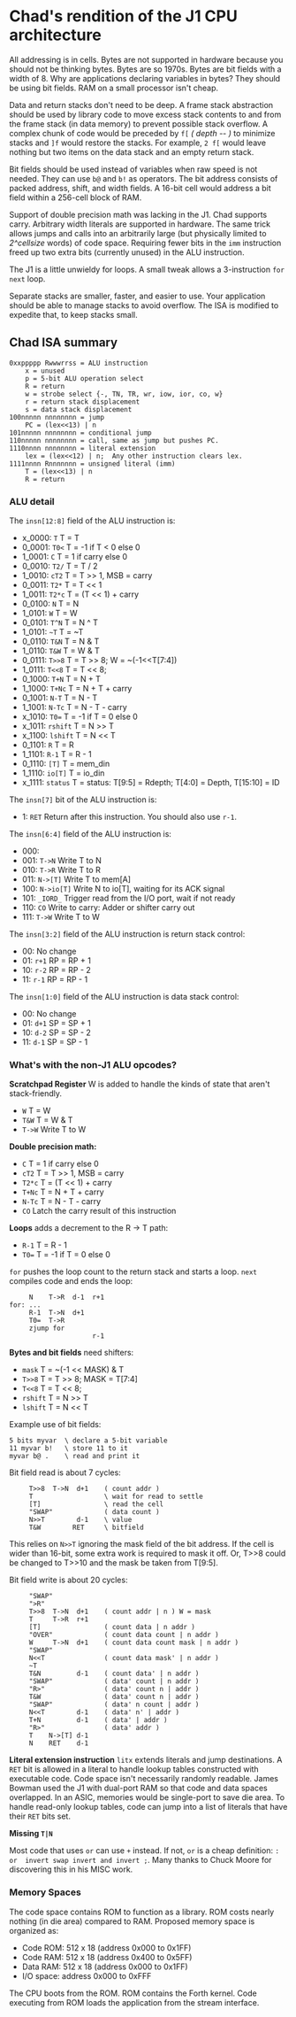 # Chad's rendition of the J1 CPU architecture

All addressing is in cells. Bytes are not supported in hardware because you
should not be thinking bytes. Bytes are so 1970s.
Bytes are bit fields with a width of 8.
Why are applications declaring variables in bytes?
They should be using bit fields. RAM on a small processor isn't cheap.

Data and return stacks don't need to be deep. A frame stack abstraction should
be used by library code to move excess stack contents to and from the frame
stack (in data memory) to prevent possible stack overflow.
A complex chunk of code would be preceded by `f[` *( depth -- )* to minimize
stacks and `]f` would restore the stacks.
For example, `2 f[` would leave nothing but two items on the data stack and
an empty return stack.

Bit fields should be used instead of variables when raw speed is not needed.
They can use `b@` and `b!` as operators.
The bit address consists of packed address, shift, and width fields.
A 16-bit cell would address a bit field within a 256-cell block of RAM.

Support of double precision math was lacking in the J1. Chad supports carry.
Arbitrary width literals are supported in hardware.
The same trick allows jumps and calls into an arbitrarily large
(but physically limited to *2^cellsize* words) of code space.
Requiring fewer bits in the `imm` instruction freed up two extra bits
(currently unused) in the ALU instruction.

The J1 is a little unwieldy for loops.
A small tweak allows a 3-instruction `for` `next` loop.

Separate stacks are smaller, faster, and easier to use.
Your application should be able to manage stacks to avoid overflow.
The ISA is modified to expedite that, to keep stacks small.

## Chad ISA summary

```
0xxppppp Rwwwrrss = ALU instruction
    x = unused
    p = 5-bit ALU operation select
    R = return
    w = strobe select {-, TN, TR, wr, iow, ior, co, w}
    r = return stack displacement
    s = data stack displacement
100nnnnn nnnnnnnn = jump
    PC = (lex<<13) | n
101nnnnn nnnnnnnn = conditional jump
110nnnnn nnnnnnnn = call, same as jump but pushes PC.
1110nnnn nnnnnnnn = literal extension
    lex = (lex<<12) | n;  Any other instruction clears lex.
1111nnnn Rnnnnnnn = unsigned literal (imm)
    T = (lex<<13) | n
    R = return
```

### ALU detail

The `insn[12:8]` field of the ALU instruction is:

- x_0000: `T` T = T
- 0_0001: `T0<` T = -1 if T < 0 else 0
- 1_0001: `C` T = 1 if carry else 0
- 0_0010: `T2/` T = T / 2
- 1_0010: `cT2` T = T >> 1, MSB = carry
- 0_0011: `T2*` T = T << 1
- 1_0011: `T2*c` T = (T << 1) + carry
- 0_0100: `N` T = N
- 1_0101: `W` T = W
- 0_0101: `T^N` T = N ^ T
- 1_0101: `~T` T = ~T
- 0_0110: `T&N` T = N & T
- 1_0110: `T&W` T = W & T
- 0_0111: `T>>8` T = T >> 8; W = ~(-1<<T\[7:4])
- 1_0111: `T<<8` T = T << 8;
- 0_1000: `T+N` T = N + T
- 1_1000: `T+Nc` T = N + T + carry
- 0_1001: `N-T` T = N - T
- 1_1001: `N-Tc` T = N - T - carry
- x_1010: `T0=` T = -1 if T = 0 else 0
- x_1011: `rshift` T = N >> T
- x_1100: `lshift` T = N << T
- 0_1101: `R` T = R
- 1_1101: `R-1` T = R - 1
- 0_1110: `[T]` T = mem_din
- 1_1110: `io[T]` T = io_din
- x_1111: `status` T = status: T\[9:5] = Rdepth; T\[4:0] = Depth, T\[15:10] = ID

The `insn[7]` bit of the ALU instruction is:

- 1: `RET` Return after this instruction. You should also use `r-1`.

The `insn[6:4]` field of the ALU instruction is:

- 000:
- 001: `T->N` Write T to N
- 010: `T->R` Write T to R
- 011: `N->[T]` Write T to mem\[A]
- 100: `N->io[T]` Write N to io\[T], waiting for its ACK signal
- 101: `_IORD_` Trigger read from the I/O port, wait if not ready
- 110: `CO` Write to carry: Adder or shifter carry out
- 111: `T->W` Write T to W

The `insn[3:2]` field of the ALU instruction is return stack control:

- 00: No change
- 01: `r+1` RP = RP + 1
- 10: `r-2` RP = RP - 2
- 11: `r-1` RP = RP - 1

The `insn[1:0]` field of the ALU instruction is data stack control:

- 00: No change
- 01: `d+1` SP = SP + 1
- 10: `d-2` SP = SP - 2
- 11: `d-1` SP = SP - 1

### What's with the non-J1 ALU opcodes?

**Scratchpad Register** W is added to handle the kinds of state
that aren't stack-friendly.

- `W` T = W
- `T&W` T = W & T
- `T->W` Write T to W

**Double precision math:**

- `C` T = 1 if carry else 0
- `cT2` T = T >> 1, MSB = carry
- `T2*c` T = (T << 1) + carry
- `T+Nc` T = N + T + carry
- `N-Tc` T = N - T - carry
- `CO` Latch the carry result of this instruction

**Loops** adds a decrement to the R -> T path:

- `R-1` T = R - 1
- `T0=` T = -1 if T = 0 else 0

`for` pushes the loop count to the return stack and starts a loop.
`next` compiles code and ends the loop:

```
     N    T->R  d-1  r+1
for: ...
     R-1  T->N  d+1
     T0=  T->R
     zjump for
                     r-1
```

**Bytes and bit fields** need shifters:

- `mask` T = ~(-1 << MASK) & T
- `T>>8` T = T >> 8; MASK = T\[7:4]
- `T<<8` T = T << 8;
- `rshift` T = N >> T
- `lshift` T = N << T

Example use of bit fields:

```
5 bits myvar  \ declare a 5-bit variable
11 myvar b!   \ store 11 to it
myvar b@ .    \ read and print it
```

Bit field read is about 7 cycles:

```
     T>>8  T->N  d+1    ( count addr )
     T                  \ wait for read to settle
     [T]                \ read the cell
     "SWAP"             ( data count )
     N>>T        d-1    \ value
     T&W        RET     \ bitfield
```

This relies on `N>>T` ignoring the mask field of the bit address.
If the cell is wider than 16-bit, some extra work is required to mask it off.
Or, T>>8 could be changed to T>>10 and the mask be taken from T\[9:5].

Bit field write is about 20 cycles:
    
```
     "SWAP"
     ">R"
     T>>8  T->N  d+1    ( count addr | n ) W = mask
     T     T->R  r+1
     [T]                ( count data | n addr )
     "OVER"             ( count data count | n addr )
     W     T->N  d+1    ( count data count mask | n addr )
     "SWAP"
     N<<T               ( count data mask' | n addr )
     ~T
     T&N         d-1    ( count data' | n addr )
     "SWAP"             ( data' count | n addr )
     "R>"               ( data' count n | addr )
     T&W                ( data' count n | addr )
     "SWAP"             ( data' n count | addr )
     N<<T        d-1    ( data' n' | addr )
     T+N         d-1    ( data' | addr )
     "R>"               ( data' addr )
     T    N->[T] d-1
     N    RET    d-1
```

**Literal extension instruction** `litx` extends literals and jump destinations.
A `RET` bit is allowed in a literal to handle lookup tables constructed with
executable code. Code space isn't necessarily randomly readable.
James Bowman used the J1 with dual-port RAM so that code and data spaces
overlapped. In an ASIC, memories would be single-port to save die area.
To handle read-only lookup tables, code can jump into a list of literals
that have their `RET` bits set.

**Missing `T|N`**

Most code that uses `or` can use `+` instead.
If not, `or` is a cheap definition: `: or  invert swap invert and invert ;`.
Many thanks to Chuck Moore for discovering this in his MISC work.

### Memory Spaces

The code space contains ROM to function as a library.
ROM costs nearly nothing (in die area) compared to RAM.
Proposed memory space is organized as:

- Code ROM: 512 x 18 (address 0x000 to 0x1FF)
- Code RAM: 512 x 18 (address 0x400 to 0x5FF)
- Data RAM: 512 x 18 (address 0x000 to 0x1FF)
- I/O space: address 0x000 to 0xFFF

The CPU boots from the ROM.
ROM contains the Forth kernel.
Code executing from ROM loads the application from the stream interface.

